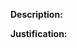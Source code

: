 <!--
YOUR PULL REQUEST MAY BE CLOSED IF YOU DO NOT FOLLOW THIS TEMPLATE

Consider searching for similar pull requests before submitting yours.
-->

**Description:** <!-- A description of the changes made in this pull request. -->

**Justification:** <!-- Justify the changes you are making. If applicable, reference issues fixed by your changes. -->


